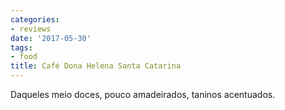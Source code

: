 ```yaml
---
categories:
- reviews
date: '2017-05-30'
tags:
- food
title: Café Dona Helena Santa Catarina
---
```


Daqueles meio doces, pouco amadeirados, taninos acentuados.